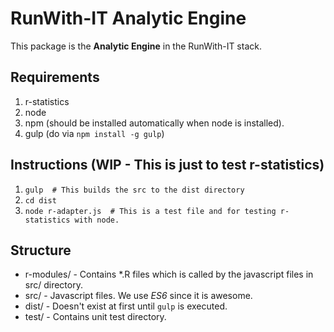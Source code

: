 # RunWith-IT Analytic Engine

This package is the **Analytic Engine** in the RunWith-IT stack.

## Requirements
1. r-statistics
2. node
3. npm (should be installed automatically when node is installed).
4. gulp (do via `npm install -g gulp`)

## Instructions (WIP - This is just to test r-statistics)
1. `gulp  # This builds the src to the dist directory`
2. `cd dist`
3. `node r-adapter.js  # This is a test file and for testing r-statistics with node.`

## Structure
* r-modules/ - Contains *.R files which is called by the javascript files in src/ directory.
* src/ - Javascript files. We use _ES6_ since it is awesome.
* dist/ - Doesn't exist at first until `gulp` is executed.
* test/ - Contains unit test directory.